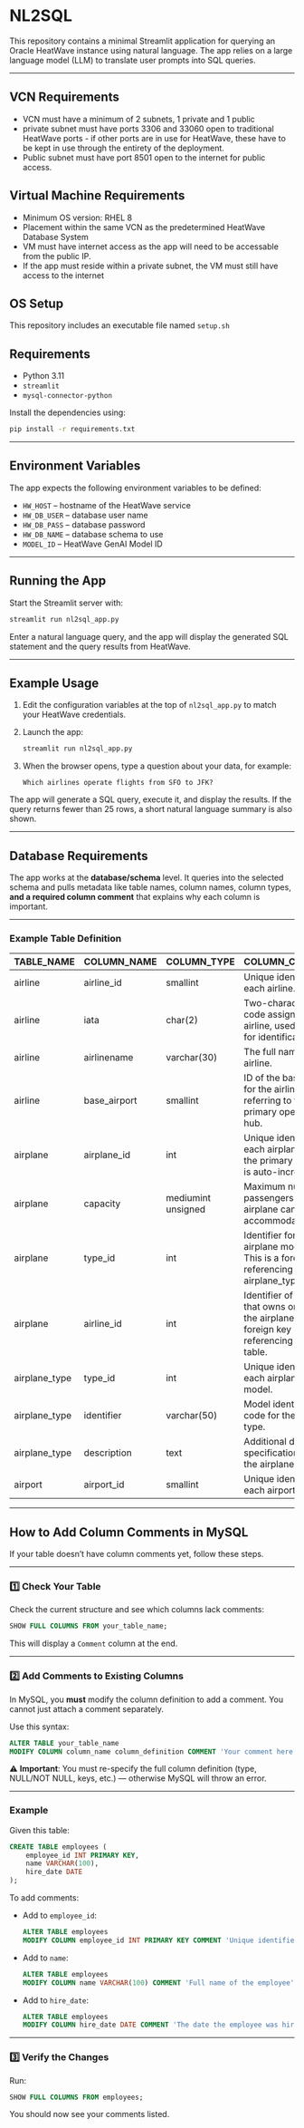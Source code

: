 # NL2SQL

This repository contains a minimal Streamlit application for querying an
Oracle HeatWave instance using natural language. The app relies on a large
language model (LLM) to translate user prompts into SQL queries.

---
## VCN Requirements

* VCN must have a minimum of 2 subnets, 1 private and 1 public
* private subnet must have ports 3306 and 33060 open to traditional HeatWave ports - if other ports are in use for HeatWave, these have to be kept in use through the entirety of the deployment.
* Public subnet must have port 8501 open to the internet for public access.


## Virtual Machine Requirements

* Minimum OS version: RHEL 8
* Placement within the same VCN as the predetermined HeatWave Database System
* VM must have internet access as the app will need to be accessable from the public IP.
* If the app must reside within a private subnet, the VM must still have access to the internet

## OS Setup

This repository includes an executable file named `setup.sh` 
## Requirements

* Python 3.11
* `streamlit`
* `mysql-connector-python`

Install the dependencies using:

```bash
pip install -r requirements.txt
```

---

## Environment Variables

The app expects the following environment variables to be defined:

* `HW_HOST` – hostname of the HeatWave service
* `HW_DB_USER` – database user name
* `HW_DB_PASS` – database password
* `HW_DB_NAME` – database schema to use
* `MODEL_ID` – HeatWave GenAI Model ID

---

## Running the App

Start the Streamlit server with:

```bash
streamlit run nl2sql_app.py
```

Enter a natural language query, and the app will display the generated SQL
statement and the query results from HeatWave.

---

## Example Usage

1. Edit the configuration variables at the top of `nl2sql_app.py` to match your HeatWave credentials.

2. Launch the app:

   ```bash
   streamlit run nl2sql_app.py
   ```

3. When the browser opens, type a question about your data, for example:

   ```text
   Which airlines operate flights from SFO to JFK?
   ```

The app will generate a SQL query, execute it, and display the results.
If the query returns fewer than 25 rows, a short natural language summary
is also shown.

---

## Database Requirements

The app works at the **database/schema** level.
It queries into the selected schema and pulls metadata like table names,
column names, column types, **and a required column comment** that explains
why each column is important.

---

### Example Table Definition

| TABLE\_NAME    | COLUMN\_NAME  | COLUMN\_TYPE       | COLUMN\_COMMENT                                                                                                    |
| -------------- | ------------- | ------------------ | ------------------------------------------------------------------------------------------------------------------ |
| airline        | airline\_id   | smallint           | Unique identifier for each airline.                                                                                |
| airline        | iata          | char(2)            | Two-character IATA code assigned to the airline, used globally for identification.                                 |
| airline        | airlinename   | varchar(30)        | The full name of the airline.                                                                                      |
| airline        | base\_airport | smallint           | ID of the base airport for the airline, referring to the primary operational hub.                                  |
| airplane       | airplane\_id  | int                | Unique identifier for each airplane. This is the primary key and is auto-incremented.                              |
| airplane       | capacity      | mediumint unsigned | Maximum number of passengers that the airplane can accommodate.                                                    |
| airplane       | type\_id      | int                | Identifier for the airplane model/type. This is a foreign key referencing the airplane\_type table.                |
| airplane       | airline\_id   | int                | Identifier of the airline that owns or operates the airplane. This is a foreign key referencing the airline table. |
| airplane\_type | type\_id      | int                | Unique identifier for each airplane type or model.                                                                 |
| airplane\_type | identifier    | varchar(50)        | Model identifier or code for the airplane type.                                                                    |
| airplane\_type | description   | text               | Additional details or specifications about the airplane type.                                                      |
| airport        | airport\_id   | smallint           | Unique identifier for each airport.                                                                                |

---

## How to Add Column Comments in MySQL

If your table doesn’t have column comments yet, follow these steps.

---

### 1️⃣ Check Your Table

Check the current structure and see which columns lack comments:

```sql
SHOW FULL COLUMNS FROM your_table_name;
```

This will display a `Comment` column at the end.

---

### 2️⃣ Add Comments to Existing Columns

In MySQL, you **must** modify the column definition to add a comment.
You cannot just attach a comment separately.

Use this syntax:

```sql
ALTER TABLE your_table_name
MODIFY COLUMN column_name column_definition COMMENT 'Your comment here';
```

⚠️ **Important**: You must re-specify the full column definition (type,
NULL/NOT NULL, keys, etc.) — otherwise MySQL will throw an error.

---

### Example

Given this table:

```sql
CREATE TABLE employees (
    employee_id INT PRIMARY KEY,
    name VARCHAR(100),
    hire_date DATE
);
```

To add comments:

* Add to `employee_id`:

  ```sql
  ALTER TABLE employees
  MODIFY COLUMN employee_id INT PRIMARY KEY COMMENT 'Unique identifier for each employee';
  ```

* Add to `name`:

  ```sql
  ALTER TABLE employees
  MODIFY COLUMN name VARCHAR(100) COMMENT 'Full name of the employee';
  ```

* Add to `hire_date`:

  ```sql
  ALTER TABLE employees
  MODIFY COLUMN hire_date DATE COMMENT 'The date the employee was hired';
  ```

---

### 3️⃣ Verify the Changes

Run:

```sql
SHOW FULL COLUMNS FROM employees;
```

You should now see your comments listed.

